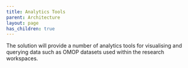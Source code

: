 ```yaml
---
title: Analytics Tools
parent: Architecture
layout: page
has_children: true
---
```


The solution will provide a number of analytics tools for visualising and querying data such as OMOP datasets used within the research workspaces.